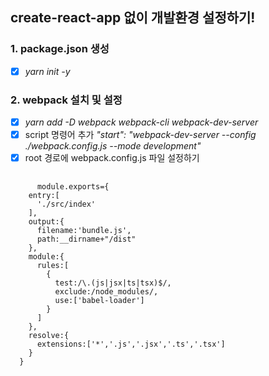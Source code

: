 ## create-react-app 없이 개발환경 설정하기!
  
### 1. package.json 생성
  - [x] _yarn init -y_
### 2. webpack 설치 및 설정
  - [x] _yarn add -D webpack webpack-cli webpack-dev-server_
  - [x] script 명령어 추가 _"start": "webpack-dev-server --config ./webpack.config.js --mode development"_
  - [x] root 경로에 webpack.config.js 파일 설정하기
  
  <pre>
  <code>
      module.exports={
    entry:[
      './src/index'
    ],
    output:{
      filename:'bundle.js',
      path:__dirname+"/dist"
    },
    module:{
      rules:[
        {
          test:/\.(js|jsx|ts|tsx)$/,
          exclude:/node_modules/,
          use:['babel-loader']
        }
      ]
    },
    resolve:{
      extensions:['*','.js','.jsx','.ts','.tsx']
    }
  }
  </code>
  </pre>
